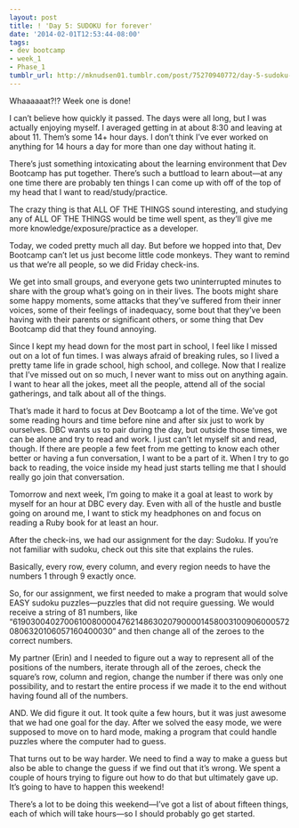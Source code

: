 ```yaml
---
layout: post
title: ! 'Day 5: SUDOKU for forever'
date: '2014-02-01T12:53:44-08:00'
tags:
- dev bootcamp
- week_1
- Phase_1
tumblr_url: http://mknudsen01.tumblr.com/post/75270940772/day-5-sudoku-for-forever
---
```

Whaaaaaat?!? Week one is done!

I can’t believe how quickly it passed. The days were all long, but I was actually enjoying myself. I averaged getting in at about 8:30 and leaving at about 11. Them’s some 14+ hour days. I don’t think I’ve ever worked on anything for 14 hours a day for more than one day without hating it.

There’s just something intoxicating about the learning environment that Dev Bootcamp has put together. There’s such a buttload to learn about—at any one time there are probably ten things I can come up with off of the top of my head that I want to read/study/practice.

The crazy thing is that ALL OF THE THINGS sound interesting, and studying any of ALL OF THE THINGS would be time well spent, as they’ll give me more knowledge/exposure/practice as a developer.

Today, we coded pretty much all day. But before we hopped into that, Dev Bootcamp can’t let us just become little code monkeys. They want to remind us that we’re all people, so we did Friday check-ins.

We get into small groups, and everyone gets two uninterrupted minutes to share with the group what’s going on in their lives. The boots might share some happy moments, some attacks that they’ve suffered from their inner voices, some of their feelings of inadequacy, some bout that they’ve been having with their parents or significant others, or some thing that Dev Bootcamp did that they found annoying.

Since I kept my head down for the most part in school, I feel like I missed out on a lot of fun times. I was always afraid of breaking rules, so I lived a pretty tame life in grade school, high school, and college. Now that I realize that I’ve missed out on so much, I never want to miss out on anything again. I want to hear all the jokes, meet all the people, attend all of the social gatherings, and talk about all of the things.

That’s made it hard to focus at Dev Bootcamp a lot of the time. We’ve got some reading hours and time before nine and after six just to work by ourselves. DBC wants us to pair during the day, but outside those times, we can be alone and try to read and work. I just can’t let myself sit and read, though. If there are people a few feet from me getting to know each other better or having a fun conversation, I want to be a part of it. When I try to go back to reading, the voice inside my head just starts telling me that I should really go join that conversation.

Tomorrow and next week, I’m going to make it a goal at least to work by myself for an hour at DBC every day. Even with all of the hustle and bustle going on around me, I want to stick my headphones on and focus on reading a Ruby book for at least an hour.

After the check-ins, we had our assignment for the day: Sudoku. If you’re not familiar with sudoku, check out this site that explains the rules.

Basically, every row, every column, and every region needs to have the numbers 1 through 9 exactly once.

So, for our assignment, we first needed to make a program that would solve EASY sudoku puzzles—puzzles that did not require guessing. We would receive a string of 81 numbers, like “619030040270061008000047621486302079000014580031009060005720806320106057160400030” and then change all of the zeroes to the correct numbers.

My partner (Erin) and I needed to figure out a way to represent all of the positions of the numbers, iterate through all of the zeroes, check the square’s row, column and region, change the number if there was only one possibility, and to restart the entire process if we made it to the end without having found all of the numbers.

AND. We did figure it out. It took quite a few hours, but it was just awesome that we had one goal for the day. After we solved the easy mode, we were supposed to move on to hard mode, making a program that could handle puzzles where the computer had to guess.

That turns out to be way harder. We need to find a way to make a guess but also be able to change the guess if we find out that it’s wrong. We spent a couple of hours trying to figure out how to do that but ultimately gave up. It’s going to have to happen this weekend!

There’s a lot to be doing this weekend—I’ve got a list of about fifteen things, each of which will take hours—so I should probably go get started.

